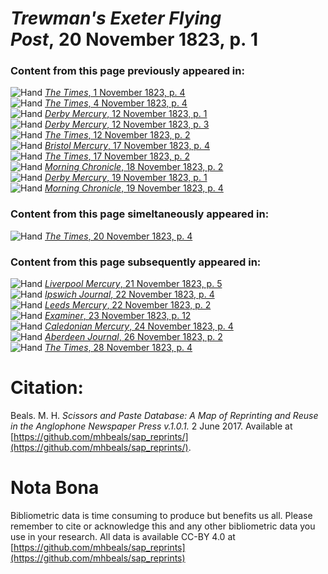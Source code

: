 # *Trewman's Exeter Flying Post*, 20 November 1823, p. 1  
  
### Content from this page previously appeared in:  
![Hand](http://scissorsandpaste.net/wp-content/uploads/2017/06/smallhandpointer.png) [*The Times*, 1 November 1823, p. 4](https://mhbeals.github.io/sap_html/The-Times/The-Times-1-November-1823-p-4)  
![Hand](http://scissorsandpaste.net/wp-content/uploads/2017/06/smallhandpointer.png) [*The Times*, 4 November 1823, p. 4](https://mhbeals.github.io/sap_html/The-Times/The-Times-4-November-1823-p-4)  
![Hand](http://scissorsandpaste.net/wp-content/uploads/2017/06/smallhandpointer.png) [*Derby Mercury*, 12 November 1823, p. 1](https://mhbeals.github.io/sap_html/Derby-Mercury/Derby-Mercury-12-November-1823-p-1)  
![Hand](http://scissorsandpaste.net/wp-content/uploads/2017/06/smallhandpointer.png) [*Derby Mercury*, 12 November 1823, p. 3](https://mhbeals.github.io/sap_html/Derby-Mercury/Derby-Mercury-12-November-1823-p-3)  
![Hand](http://scissorsandpaste.net/wp-content/uploads/2017/06/smallhandpointer.png) [*The Times*, 12 November 1823, p. 2](https://mhbeals.github.io/sap_html/The-Times/The-Times-12-November-1823-p-2)  
![Hand](http://scissorsandpaste.net/wp-content/uploads/2017/06/smallhandpointer.png) [*Bristol Mercury*, 17 November 1823, p. 4](https://mhbeals.github.io/sap_html/Bristol-Mercury/Bristol-Mercury-17-November-1823-p-4)  
![Hand](http://scissorsandpaste.net/wp-content/uploads/2017/06/smallhandpointer.png) [*The Times*, 17 November 1823, p. 2](https://mhbeals.github.io/sap_html/The-Times/The-Times-17-November-1823-p-2)  
![Hand](http://scissorsandpaste.net/wp-content/uploads/2017/06/smallhandpointer.png) [*Morning Chronicle*, 18 November 1823, p. 2](https://mhbeals.github.io/sap_html/Morning-Chronicle/Morning-Chronicle-18-November-1823-p-2)  
![Hand](http://scissorsandpaste.net/wp-content/uploads/2017/06/smallhandpointer.png) [*Derby Mercury*, 19 November 1823, p. 1](https://mhbeals.github.io/sap_html/Derby-Mercury/Derby-Mercury-19-November-1823-p-1)  
![Hand](http://scissorsandpaste.net/wp-content/uploads/2017/06/smallhandpointer.png) [*Morning Chronicle*, 19 November 1823, p. 4](https://mhbeals.github.io/sap_html/Morning-Chronicle/Morning-Chronicle-19-November-1823-p-4)  
  
### Content from this page simeltaneously appeared in:  
![Hand](http://scissorsandpaste.net/wp-content/uploads/2017/06/smallhandpointer.png) [*The Times*, 20 November 1823, p. 4](https://mhbeals.github.io/sap_html/The-Times/The-Times-20-November-1823-p-4)  
  
### Content from this page subsequently appeared in:  
![Hand](http://scissorsandpaste.net/wp-content/uploads/2017/06/smallhandpointer.png) [*Liverpool Mercury*, 21 November 1823, p. 5](https://mhbeals.github.io/sap_html/Liverpool-Mercury/Liverpool-Mercury-21-November-1823-p-5)  
![Hand](http://scissorsandpaste.net/wp-content/uploads/2017/06/smallhandpointer.png) [*Ipswich Journal*, 22 November 1823, p. 4](https://mhbeals.github.io/sap_html/Ipswich-Journal/Ipswich-Journal-22-November-1823-p-4)  
![Hand](http://scissorsandpaste.net/wp-content/uploads/2017/06/smallhandpointer.png) [*Leeds Mercury*, 22 November 1823, p. 2](https://mhbeals.github.io/sap_html/Leeds-Mercury/Leeds-Mercury-22-November-1823-p-2)  
![Hand](http://scissorsandpaste.net/wp-content/uploads/2017/06/smallhandpointer.png) [*Examiner*, 23 November 1823, p. 12](https://mhbeals.github.io/sap_html/Examiner/Examiner-23-November-1823-p-12)  
![Hand](http://scissorsandpaste.net/wp-content/uploads/2017/06/smallhandpointer.png) [*Caledonian Mercury*, 24 November 1823, p. 4](https://mhbeals.github.io/sap_html/Caledonian-Mercury/Caledonian-Mercury-24-November-1823-p-4)  
![Hand](http://scissorsandpaste.net/wp-content/uploads/2017/06/smallhandpointer.png) [*Aberdeen Journal*, 26 November 1823, p. 2](https://mhbeals.github.io/sap_html/Aberdeen-Journal/Aberdeen-Journal-26-November-1823-p-2)  
![Hand](http://scissorsandpaste.net/wp-content/uploads/2017/06/smallhandpointer.png) [*The Times*, 28 November 1823, p. 4](https://mhbeals.github.io/sap_html/The-Times/The-Times-28-November-1823-p-4)  


# Citation: 

Beals. M. H. *Scissors and Paste Database: A Map of Reprinting and Reuse in the Anglophone Newspaper Press v.1.0.1.* 2 June 2017. Available at [https://github.com/mhbeals/sap_reprints/](https://github.com/mhbeals/sap_reprints/). 

# Nota Bona

Bibliometric data is time consuming to produce but benefits us all. Please remember to cite or acknowledge this and any other bibliometric data you use in your research. All data is available CC-BY 4.0 at [https://github.com/mhbeals/sap_reprints](https://github.com/mhbeals/sap_reprints)